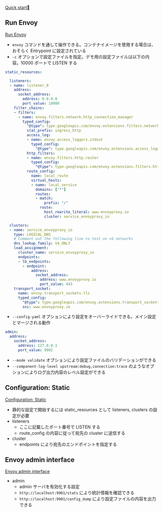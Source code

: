 
[Quick start](https://www.envoyproxy.io/docs/envoy/latest/start/quick-start/)


## Run Envoy

[Run Envoy](https://www.envoyproxy.io/docs/envoy/latest/start/quick-start/run-envoy)

* `envoy` コマンドを通して操作できる。コンテナイメージを使用する場合は、おそらく Entrypoint に設定されている
* `-c` オプションで設定ファイルを指定。デモ用の設定ファイルは以下の内容。10000 ポートで LISTEN する
```yaml
static_resources:

  listeners:
  - name: listener_0
    address:
      socket_address:
        address: 0.0.0.0
        port_value: 10000
    filter_chains:
    - filters:
      - name: envoy.filters.network.http_connection_manager
        typed_config:
          "@type": type.googleapis.com/envoy.extensions.filters.network.http_connection_manager.v3.HttpConnectionManager
          stat_prefix: ingress_http
          access_log:
          - name: envoy.access_loggers.stdout
            typed_config:
              "@type": type.googleapis.com/envoy.extensions.access_loggers.stream.v3.StdoutAccessLog
          http_filters:
          - name: envoy.filters.http.router
            typed_config:
              "@type": type.googleapis.com/envoy.extensions.filters.http.router.v3.Router
          route_config:
            name: local_route
            virtual_hosts:
            - name: local_service
              domains: ["*"]
              routes:
              - match:
                  prefix: "/"
                route:
                  host_rewrite_literal: www.envoyproxy.io
                  cluster: service_envoyproxy_io

  clusters:
  - name: service_envoyproxy_io
    type: LOGICAL_DNS
    # Comment out the following line to test on v6 networks
    dns_lookup_family: V4_ONLY
    load_assignment:
      cluster_name: service_envoyproxy_io
      endpoints:
      - lb_endpoints:
        - endpoint:
            address:
              socket_address:
                address: www.envoyproxy.io
                port_value: 443
    transport_socket:
      name: envoy.transport_sockets.tls
      typed_config:
        "@type": type.googleapis.com/envoy.extensions.transport_sockets.tls.v3.UpstreamTlsContext
        sni: www.envoyproxy.io
```
* `--config-yaml` オプションにより設定をオーバーライドできる。メイン設定とマージされる動作
```yaml
admin:
  address:
    socket_address:
      address: 127.0.0.1
      port_value: 9902
```
* `--mode validate` オプションにより設定ファイルのバリデーションができる
* `--component-log-level upstream:debug,connection:trace` のようなオプションによりログ出力内容のレベル設定ができる


## Configuration: Static

[Configuration: Static](https://www.envoyproxy.io/docs/envoy/latest/start/quick-start/configuration-static)

* 静的な設定で開始するには static_resources として listeners, clusters の設定が必要
* listeners
  * ここに記載したポート番号で LISTEN する
  * route_config の内容に従って宛先の cluster に送信する
* cluster
  * endpoints により宛先のエンドポイントを指定する


## Envoy admin interface

[Envoy admin interface](https://www.envoyproxy.io/docs/envoy/latest/start/quick-start/admin)

* admin
  * admin サーバを有効化する設定
  * `http://localhost:9901/stats` により統計情報を確認できる
  * `http://localhost:9901/config_dump` により設定ファイルの内容を出力できる



